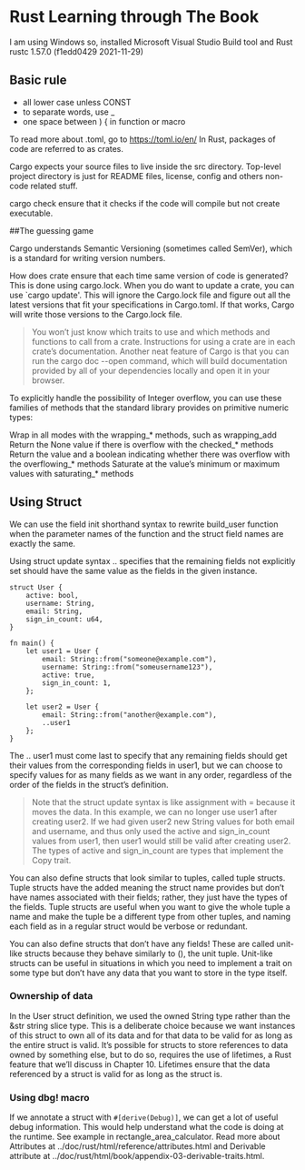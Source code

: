 # Rust Learning through The Book

I am using Windows so, installed Microsoft Visual Studio Build tool and Rust rustc 1.57.0 (f1edd0429 2021-11-29)

## Basic rule
- all lower case unless CONST
- to separate words, use _
- one space between ) { in function or macro

To read more about .toml, go to https://toml.io/en/
In Rust, packages of code are referred to as crates.

Cargo expects your source files to live inside the src directory. Top-level project directory is just for README files, license, config and others non-code related stuff.

cargo check ensure that it checks if the code will compile but not create executable.

##The guessing game

Cargo understands Semantic Versioning (sometimes called SemVer), which is a standard for writing version numbers.

How does crate ensure that each time same version of code is generated? This is done using cargo.lock. When you do want to update a crate, you can use `cargo update'. This will ignore the Cargo.lock file and figure out all the latest versions that fit your specifications in Cargo.toml. If that works, Cargo will write those versions to the Cargo.lock file.

> You won’t just know which traits to use and which methods and functions to call from a crate. Instructions for using a crate are in each crate’s documentation. Another neat feature of Cargo is that you can run the cargo doc --open command, which will build documentation provided by all of your dependencies locally and open it in your browser.

To explicitly handle the possibility of Integer overflow, you can use these families of methods that the standard library provides on primitive numeric types:

Wrap in all modes with the wrapping_* methods, such as wrapping_add
Return the None value if there is overflow with the checked_* methods
Return the value and a boolean indicating whether there was overflow with the overflowing_* methods
Saturate at the value’s minimum or maximum values with saturating_* methods

## Using Struct

We can use the field init shorthand syntax to rewrite build_user function when the parameter names of the function and the struct field names are exactly the same.

Using struct update syntax .. specifies that the remaining fields not explicitly set should have the same value as the fields in the given instance.
```
struct User {
    active: bool,
    username: String,
    email: String,
    sign_in_count: u64,
}

fn main() {
    let user1 = User {
        email: String::from("someone@example.com"),
        username: String::from("someusername123"),
        active: true,
        sign_in_count: 1,
    };

    let user2 = User {
        email: String::from("another@example.com"),
        ..user1
    };
}
```
The .. user1 must come last to specify that any remaining fields should get their values from the corresponding fields in user1, but we can choose to specify values for as many fields as we want in any order, regardless of the order of the fields in the struct’s definition.
> Note that the struct update syntax is like assignment with = because it moves the data. In this example, we can no longer use user1 after creating user2. If we had given user2 new String values for both email and username, and thus only used the active and sign_in_count values from user1, then user1 would still be valid after creating user2. The types of active and sign_in_count are types that implement the Copy trait.

You can also define structs that look similar to tuples, called tuple structs. Tuple structs have the added meaning the struct name provides but don’t have names associated with their fields; rather, they just have the types of the fields. Tuple structs are useful when you want to give the whole tuple a name and make the tuple be a different type from other tuples, and naming each field as in a regular struct would be verbose or redundant.

You can also define structs that don’t have any fields! These are called unit-like structs because they behave similarly to (), the unit tuple. Unit-like structs can be useful in situations in which you need to implement a trait on some type but don’t have any data that you want to store in the type itself.

### Ownership of data
In the User struct definition, we used the owned String type rather than the &str string slice type. This is a deliberate choice because we want instances of this struct to own all of its data and for that data to be valid for as long as the entire struct is valid.
It’s possible for structs to store references to data owned by something else, but to do so, requires the use of lifetimes, a Rust feature that we’ll discuss in Chapter 10. Lifetimes ensure that the data referenced by a struct is valid for as long as the struct is.

### Using dbg! macro
If we annotate a struct with `#[derive(Debug)]`, we can get a lot of useful debug information. This would help understand what the code is doing at the runtime. See example in rectangle_area_calculator.
Read more about Attributes at ../doc/rust/html/reference/attributes.html and Derivable attribute at ../doc/rust/html/book/appendix-03-derivable-traits.html.